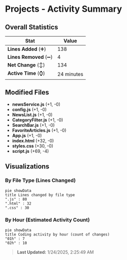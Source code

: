 # Projects - Activity Summary 

## Overall Statistics

| Stat                   | Value                                                             |
| ---------------------- | ----------------------------------------------------------------- |
| **Lines Added** (➕)   | 138                                          |
| **Lines Removed** (➖) | 4                                        |
| **Net Change** (↕)    | 134                |
| **Active Time** (⌚)   | 24 minutes |


## Modified Files
- **newsService.js** (+1, -0)
- **config.js** (+1, -0)
- **NewsList.js** (+1, -0)
- **CategoryFilter.js** (+1, -0)
- **SearchBar.js** (+1, -0)
- **FavoriteArticles.js** (+1, -0)
- **App.js** (+1, -0)
- **index.html** (+32, -0)
- **styles.css** (+30, -0)
- **script.js** (+69, -4)

## Visualizations

### By File Type (Lines Changed)

```mermaid
pie showData
title Lines changed by file type
".js" : 80
".html" : 32
".css" : 30
```

### By Hour (Estimated Activity Count)

```mermaid
pie showData
title Coding activity by hour (count of changes)
"01h" : 7
"02h" : 10
```


> **Last Updated:** 1/24/2025, 2:25:49 AM